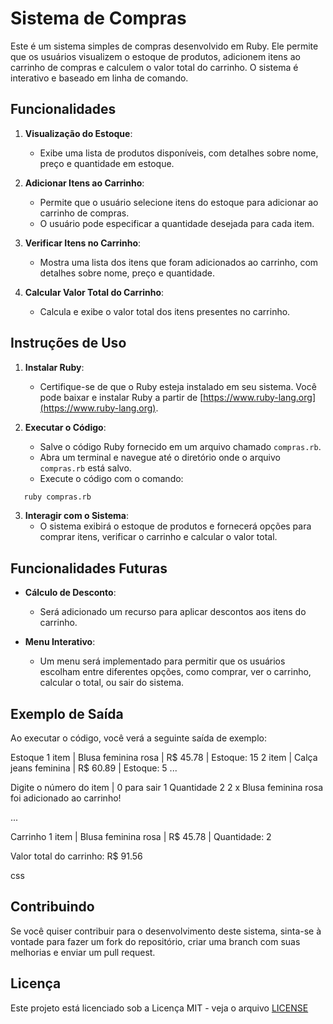 # Sistema de Compras

Este é um sistema simples de compras desenvolvido em Ruby. Ele permite que os usuários visualizem o estoque de produtos, adicionem itens ao carrinho de compras e calculem o valor total do carrinho. O sistema é interativo e baseado em linha de comando.

## Funcionalidades

1. **Visualização do Estoque**:
   - Exibe uma lista de produtos disponíveis, com detalhes sobre nome, preço e quantidade em estoque.

2. **Adicionar Itens ao Carrinho**:
   - Permite que o usuário selecione itens do estoque para adicionar ao carrinho de compras.
   - O usuário pode especificar a quantidade desejada para cada item.

3. **Verificar Itens no Carrinho**:
   - Mostra uma lista dos itens que foram adicionados ao carrinho, com detalhes sobre nome, preço e quantidade.

4. **Calcular Valor Total do Carrinho**:
   - Calcula e exibe o valor total dos itens presentes no carrinho.

## Instruções de Uso

1. **Instalar Ruby**:
   - Certifique-se de que o Ruby esteja instalado em seu sistema. Você pode baixar e instalar Ruby a partir de [https://www.ruby-lang.org](https://www.ruby-lang.org).

2. **Executar o Código**:
   - Salve o código Ruby fornecido em um arquivo chamado `compras.rb`.
   - Abra um terminal e navegue até o diretório onde o arquivo `compras.rb` está salvo.
   - Execute o código com o comando:
```sh
   ruby compras.rb
```

3. **Interagir com o Sistema**:
   - O sistema exibirá o estoque de produtos e fornecerá opções para comprar itens, verificar o carrinho e calcular o valor total.

## Funcionalidades Futuras

- **Cálculo de Desconto**:
  - Será adicionado um recurso para aplicar descontos aos itens do carrinho.

- **Menu Interativo**:
  - Um menu será implementado para permitir que os usuários escolham entre diferentes opções, como comprar, ver o carrinho, calcular o total, ou sair do sistema.

## Exemplo de Saída

Ao executar o código, você verá a seguinte saída de exemplo:

Estoque 1 item | Blusa feminina rosa | R$ 45.78 | Estoque: 15 2 item | Calça jeans feminina | R$ 60.89 | Estoque: 5 ...

Digite o número do item | 0 para sair 1 Quantidade 2 2 x Blusa feminina rosa foi adicionado ao carrinho!

...

Carrinho 1 item | Blusa feminina rosa | R$ 45.78 | Quantidade: 2

Valor total do carrinho: R$ 91.56

css


## Contribuindo

Se você quiser contribuir para o desenvolvimento deste sistema, sinta-se à vontade para fazer um fork do repositório, criar uma branch com suas melhorias e enviar um pull request.

## Licença

Este projeto está licenciado sob a Licença MIT - veja o arquivo [LICENSE](LICENSE)

